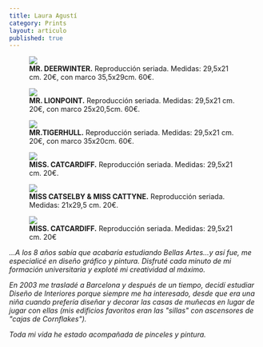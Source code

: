 ```yaml
---
title: Laura Agustí
category: Prints
layout: articulo
published: true
---
```



<div class="figure-group">
<figure>
	<a href="/images/Laura-Agusti/mr.deerwinter.jpg"><img src="/images/Laura-Agusti/mr.deerwinter.jpg"></a>
	<figcaption><b>MR. DEERWINTER.</b>
	Reproducción seriada. Medidas: 29,5x21 cm. 20€, con marco 35,5x29cm. 60€.
	</figcaption>
</figure>

<figure>
	<a href="/images/Laura-Agusti/mr.lionpoint.jpg"><img src="/images/Laura-Agusti/mr.lionpoint.jpg"></a>
	<figcaption><b>MR. LIONPOINT.</b>
	Reproducción seriada. Medidas: 29,5x21 cm. 20€, con marco 25x20,5cm. 60€.
	</figcaption>
</figure>
</div>


<div class="figure-group">
<figure>
	<a href="/images/Laura-Agusti/mr.tigerhull.jpg"><img src="/images/Laura-Agusti/mr.tigerhull.jpg"></a>
	<figcaption><b>MR.TIGERHULL.</b> 
	Reproducción seriada. Medidas: 29,5x21 cm. 20€, con marco 35x20cm. 60€.
	</figcaption>
</figure>

<figure>
	<a href="/images/Laura-Agusti/MISS.CATCARDIFF.jpg"><img src="/images/Laura-Agusti/MISS.CATCARDIFF.jpg"></a>
	<figcaption><b>MISS. CATCARDIFF.</b>
	Reproducción seriada. Medidas: 29,5x21 cm. 20€.
	</figcaption>
</figure>
</div>

<div class="figure-group">
<figure>
	<a href="/images/Laura-Agusti/MISS CATSELBY & MISS CATTYNE.jpg"><img src="/images/Laura-Agusti/MISS CATSELBY & MISS CATTYNE.jpg"></a>
	<figcaption><b>MISS CATSELBY & MISS CATTYNE.</b> 
	Reproducción seriada. Medidas: 21x29,5 cm. 20€.
	</figcaption>
</figure>

<figure>
	<a href="/images/Laura-Agusti/FLOWERS.jpg"><img src="/images/Laura-Agusti/FLOWERS.jpg"></a>
	<figcaption><b>MISS. CATCARDIFF.</b>
	Reproducción seriada. Medidas: 29,5x21 cm. 20€
	</figcaption>
</figure>
</div>


_...A los 8 años sabía que acabaría estudiando Bellas Artes...y así fue,_ 
_me especialicé en diseño gráfico y pintura. Disfruté cada minuto de_ 
_mi formación universitaria y exploté mi creatividad al máximo._ 

_En 2003 me trasladé a Barcelona y después de un tiempo, decidí_ 
_estudiar Diseño de Interiores porque siempre me ha interesado, desde_ 
_que era una niña cuando prefería diseñar y decorar las casas de_ 
_muñecas en lugar de jugar con ellas (mis edificios favoritos eran las_ 
_"sillas" con ascensores de "cajas de Cornflakes")._ 

_Toda mi vida he estado acompañada de pinceles y pintura._

